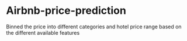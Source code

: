 # Airbnb-price-prediction
Binned the price into different categories and hotel price range based on the different available features
